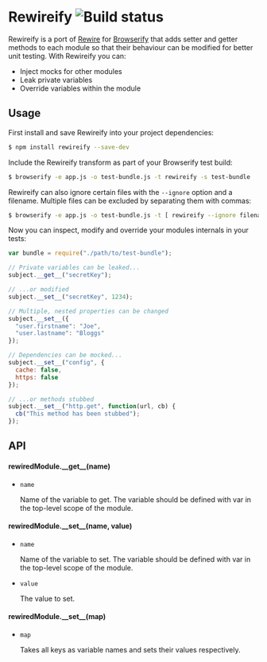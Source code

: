 # Rewireify ![Build status](https://api.travis-ci.org/i-like-robots/rewireify.png)

Rewireify is a port of [Rewire](https://github.com/jhnns/rewire) for [Browserify](http://browserify.org/) that adds setter and getter methods to each module so that their behaviour can be modified for better unit testing. With Rewireify you can:

- Inject mocks for other modules
- Leak private variables
- Override variables within the module

## Usage

First install and save Rewireify into your project dependencies:

```sh
$ npm install rewireify --save-dev
```

Include the Rewireify transform as part of your Browserify test build:

```sh
$ browserify -e app.js -o test-bundle.js -t rewireify -s test-bundle
```

Rewireify can also ignore certain files with the `--ignore` option and a filename. Multiple files can be excluded by separating them with commas:

```sh
$ browserify -e app.js -o test-bundle.js -t [ rewireify --ignore filename,second-filename ] -s test-bundle
```

Now you can inspect, modify and override your modules internals in your tests:

```js
var bundle = require("./path/to/test-bundle");

// Private variables can be leaked...
subject.__get__("secretKey");

// ...or modified
subject.__set__("secretKey", 1234);

// Multiple, nested properties can be changed
subject.__set__({
  "user.firstname": "Joe",
  "user.lastname": "Bloggs"
});

// Dependencies can be mocked...
subject.__set__("config", {
  cache: false,
  https: false
});

// ...or methods stubbed
subject.__set__("http.get", function(url, cb) {
  cb("This method has been stubbed");
});
```

## API

#### rewiredModule.\_\_get__(name)

- `name`

    Name of the variable to get. The variable should be defined with var in the top-level scope of the module.

#### rewiredModule.\_\_set__(name, value)

- `name`

    Name of the variable to set. The variable should be defined with var in the top-level scope of the module.
- `value`

    The value to set.

#### rewiredModule.\_\_set__(map)

- `map`

    Takes all keys as variable names and sets their values respectively.
